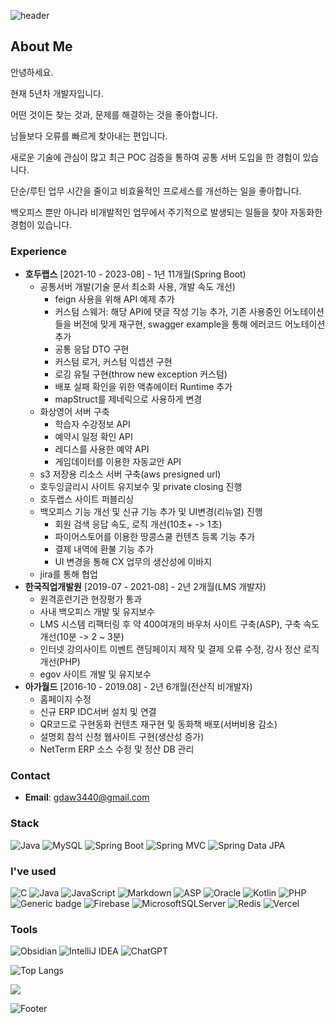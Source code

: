 ![header](https://capsule-render.vercel.app/api?type=waving&color=timeAuto&height=150&section=header&text=Hi!%20I'm%20Jiseong&fontSize=45)
  
<!-- [![Typing SVG](https://readme-typing-svg.demolab.com?font=Fira+Code&pause=1000&width=435&lines=%EC%95%88%EB%85%95%ED%95%98%EC%84%B8%EC%9A%94)](https://git.io/typing-svg) -->
## About Me

안녕하세요.

현재 5년차 개발자입니다.

어떤 것이든 찾는 것과, 문제를 해결하는 것을 좋아합니다.

남들보다 오류를 빠르게 찾아내는 편입니다.

새로운 기술에 관심이 많고 최근 POC 검증을 통하여 공통 서버 도입을 한 경험이 있습니다.

단순/루틴 업무 시간을 줄이고 비효율적인 프로세스를 개선하는 일을 좋아합니다.

백오피스 뿐만 아니라 비개발적인 업무에서 주기적으로 발생되는 일들을 찾아 자동화한 경험이 있습니다.

### Experience
- **호두랩스** [2021-10 - 2023-08] - 1년 11개월(Spring Boot)
	- 공통서버 개발(기술 문서 최소화 사용, 개발 속도 개선)
		- feign 사용을 위해 API 예제 추가
		- 커스텀 스웨거: 해당 API에 댓글 작성 기능 추가, 기존 사용중인 어노테이션들을 버전에 맞게 재구현, swagger example을 통해 에러코드 어노테이션 추가
		- 공통 응답 DTO 구현
		- 커스텀 로거, 커스텀 익셉션 구현
		- 로깅 유틸 구현(throw new exception 커스텀)
		- 배포 실패 확인을 위한 액츄에이터 Runtime 추가
		- mapStruct를 제네릭으로 사용하게 변경
	- 화상영어 서버 구축
		- 학습자 수강정보 API
		- 예약시 일정 확인 API
		- 레디스를 사용한 예약 API
		- 게임데이터를 이용한 자동교안 API
	- s3 저장용 리소스 서버 구축(aws presigned url)
	- 호두잉글리시 사이트 유지보수 및 private closing 진행
	- 호두랩스 사이트 퍼블리싱
	- 백오피스 기능 개선 및 신규 기능 추가 및 UI변경(리뉴얼) 진행
		- 회원 검색 응답 속도, 로직 개선(10초+ -> 1초)
		- 파이어스토어를 이용한 땅콩스쿨 컨텐츠 등록 기능 추가
		- 결제 내역에 환불 기능 추가
		- UI 변경을 통해 CX 업무의 생산성에 이바지
	- jira를 통해 협업
- **한국직업개발원** [2019-07 - 2021-08] - 2년 2개월(LMS 개발자)
	- 원격훈련기관 현장평가 통과
	- 사내 백오피스 개발 및 유지보수
	- LMS 시스템 리팩터링 후 약 400여개의 바우처 사이트 구축(ASP), 구축 속도 개선(10분 -> 2 ~ 3분)
	- 인터넷 강의사이트 이벤트 랜딩페이지 제작 및 결제 오류 수정, 강사 정산 로직 개선(PHP)
	- egov 사이트 개발 및 유지보수
- **아가월드** [2016-10 - 2019.08] - 2년 6개월(전산직 비개발자)
	- 홈페이지 수정
	- 신규 ERP IDC서버 설치 및 연결
	- QR코드로 구현동화 컨텐츠 재구현 및 동화책 배포(서버비용 감소)
	- 설명회 참석 신청 웹사이트 구현(생산성 증가)
	- NetTerm ERP 소스 수정 및 정산 DB 관리
### Contact
- **Email**: gdaw3440@gmail.com

### Stack

![Java](https://img.shields.io/badge/-Java-007396?logo=java&logoColor=white)
![MySQL](https://img.shields.io/badge/-MySQL-4479A1?logo=MySQL&logoColor=white)
![Spring Boot](https://img.shields.io/badge/-springboot-6DB33F?logo=SpringBoot&logoColor=white)
![Spring MVC](https://img.shields.io/badge/-Spring%20MVC-6DB33F)
![Spring Data JPA](https://img.shields.io/badge/-Spring%20Data%20JPA-6DB33F?)

### I've used

![C](https://img.shields.io/badge/c-%2300599C.svg?logo=c&logoColor=white)
![Java](https://img.shields.io/badge/java-%23ED8B00.svg?logo=openjdk&logoColor=white)
![JavaScript](https://img.shields.io/badge/javascript-%23323330.svg?logo=javascript&logoColor=%23F7DF1E)
![Markdown](https://img.shields.io/badge/markdown-%23000000.svg?logo=markdown&logoColor=white)
![ASP](https://img.shields.io/badge/asp-white)
![Oracle](https://img.shields.io/badge/-Oracle-F80000?logo=Oracle&logoColor=white)
![Kotlin](https://img.shields.io/badge/-kotlin-7F52FF?logo=kotlin&logoColor=white)
![PHP](https://img.shields.io/badge/-php-777BB4?logo=php&logoColor=white)
![Generic badge](http://img.shields.io/badge/stored_procedure-blue)
![Firebase](https://img.shields.io/badge/Firebase-039BE5?logo=Firebase&logoColor=white)
![MicrosoftSQLServer](https://img.shields.io/badge/Microsoft%20SQL%20Server-CC2927?logo=microsoft%20sql%20server&logoColor=white)
![Redis](https://img.shields.io/badge/redis-%23DD0031.svg?logo=redis&logoColor=white)
![Vercel](https://img.shields.io/badge/vercel-%23000000.svg?logo=vercel&logoColor=white)

### Tools 

![Obsidian](https://img.shields.io/badge/-Obsidian-7C3AED?logo=Obsidian&logoColor=white)
![IntelliJ IDEA](https://img.shields.io/badge/-IntelliJ%20IDEA-FF0000?logo=intellij%20idea&logoColor=white)
![ChatGPT](https://img.shields.io/badge/chatGPT-74aa9c?logo=openai&logoColor=white)


![Top Langs](https://github-readme-stats.vercel.app/api/top-langs/?username=seer-lee)

<a href="https://hits.seeyoufarm.com"><img src="https://hits.seeyoufarm.com/api/count/incr/badge.svg?url=https%3A%2F%2Fgithub.com%2Fseer-lee&count_bg=%2379C83D&title_bg=%23555555&icon=&icon_color=%23E7E7E7&title=hits&edge_flat=false"/></a>

![Footer](https://capsule-render.vercel.app/api?type=Waving&&color=timeAuto&height=150&section=footer)
